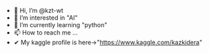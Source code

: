 - 👋 Hi, I’m @kzt-wt
- 👀 I’m interested in "AI"
- 🌱 I’m currently learning "python"
- 📫 How to reach me ...
-  ✔ My kaggle profile is here→"https://www.kaggle.com/kazkidera"

<!---
kzt-wt/kzt-wt is a ✨ special ✨ repository because its `README.md` (this file) appears on your GitHub profile.
You can click the Preview link to take a look at your changes.
--->
